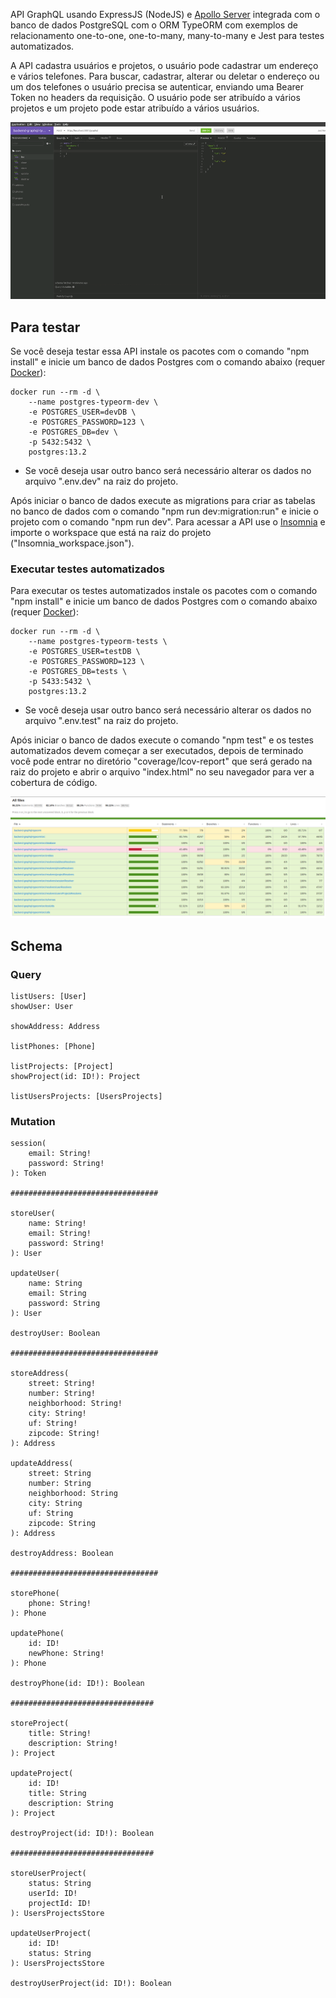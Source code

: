 API GraphQL usando ExpressJS (NodeJS) e [Apollo Server](https://github.com/apollographql/apollo-server) integrada com o banco de dados PostgreSQL com o ORM TypeORM com exemplos de relacionamento one-to-one, one-to-many, many-to-many e Jest para testes automatizados.

A API cadastra usuários e projetos, o usuário pode cadastrar um endereço e vários telefones. Para buscar, cadastrar, alterar ou deletar o endereço ou um dos telefones o usuário precisa se autenticar, enviando uma Bearer Token no headers da requisição. O usuário pode ser atribuído a vários projetos e um projeto pode estar atribuído a vários usuários.

<p align="center">
  <img src="https://github.com/bruzt/backend-graphql-typeorm/blob/master/img1.gif?raw=true">
</p>

## Para testar

Se você deseja testar essa API instale os pacotes com o comando "npm install" e inicie um banco de dados Postgres com o comando abaixo (requer [Docker](https://www.docker.com/)):

```
docker run --rm -d \
    --name postgres-typeorm-dev \
    -e POSTGRES_USER=devDB \
    -e POSTGRES_PASSWORD=123 \
    -e POSTGRES_DB=dev \
    -p 5432:5432 \
    postgres:13.2
```

* Se você deseja usar outro banco será necessário alterar os dados no arquivo ".env.dev" na raiz do projeto.

Após iniciar o banco de dados execute as migrations para criar as tabelas no banco de dados com o comando "npm run dev:migration:run" e inicie o projeto com o comando "npm run dev".
Para acessar a API use o [Insomnia](https://insomnia.rest/) e importe o workspace que está na raiz do projeto ("Insomnia_workspace.json").

### Executar testes automatizados

Para executar os testes automatizados instale os pacotes com o comando "npm install" e inicie um banco de dados Postgres com o comando abaixo (requer [Docker](https://www.docker.com/)):

```
docker run --rm -d \
    --name postgres-typeorm-tests \
    -e POSTGRES_USER=testDB \
    -e POSTGRES_PASSWORD=123 \
    -e POSTGRES_DB=tests \
    -p 5433:5432 \
    postgres:13.2
```
* Se você deseja usar outro banco será necessário alterar os dados no arquivo ".env.test" na raiz do projeto.

Após iniciar o banco de dados execute o comando "npm test" e os testes automatizados devem começar a ser executados, depois de terminado você pode entrar no diretório "coverage/lcov-report" que será gerado na raiz do projeto e abrir o arquivo "index.html" no seu navegador para ver a cobertura de código.

<p align="center">
  <img src="https://github.com/bruzt/backend-graphql-typeorm/blob/master/tests-coverage.png?raw=true">
</p>

## Schema

### Query
```
listUsers: [User]
showUser: User

showAddress: Address

listPhones: [Phone]

listProjects: [Project]
showProject(id: ID!): Project

listUsersProjects: [UsersProjects]
```

### Mutation
```
session(
    email: String!
    password: String!
): Token

#################################

storeUser(
    name: String!
    email: String!
    password: String!
): User

updateUser(
    name: String
    email: String
    password: String
): User

destroyUser: Boolean

#################################

storeAddress(
    street: String!
    number: String!
    neighborhood: String!
    city: String!
    uf: String!
    zipcode: String!
): Address

updateAddress(
    street: String
    number: String
    neighborhood: String
    city: String
    uf: String
    zipcode: String
): Address

destroyAddress: Boolean

#################################

storePhone(
    phone: String!
): Phone

updatePhone(
    id: ID!
    newPhone: String!
): Phone

destroyPhone(id: ID!): Boolean

################################

storeProject(
    title: String!
    description: String!
): Project

updateProject(
    id: ID!
    title: String
    description: String
): Project

destroyProject(id: ID!): Boolean

################################

storeUserProject(
    status: String
    userId: ID!
    projectId: ID!
): UsersProjectsStore

updateUserProject(
    id: ID!
    status: String
): UsersProjectsStore

destroyUserProject(id: ID!): Boolean
```
